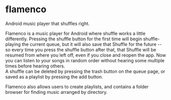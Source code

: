# flamenco
Android music player that shuffles right.

Flamenco is a music player for Android where shuffle works a little differently. Pressing the shuffle button for the first time will begin shuffle-playing the current queue, but it will also save that Shuffle for the future -- so every time you press the shuffle button after that, that Shuffle will be resumed from where you left off, even if you close and reopen the app. Now you can listen to your songs in random order without hearing some multiple times before hearing others.  
A shuffle can be deleted by pressing the trash button on the queue page, or saved as a playlist by pressing the add button.

Flamenco also allows users to create playlists, and contains a folder browser for finding music arranged by directory.
